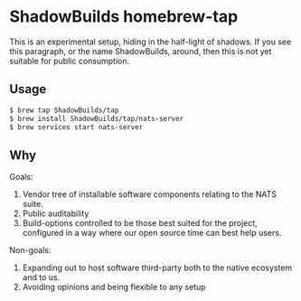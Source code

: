 ShadowBuilds homebrew-tap
=========================

This is an experimental setup, hiding in the half-light of shadows.  If you
see this paragraph, or the name ShadowBuilds, around, then this is not yet
suitable for public consumption.  <!-- FIXME: ShadowBuilds -->

## Usage

```sh
$ brew tap ShadowBuilds/tap
$ brew install ShadowBuilds/tap/nats-server
$ brew services start nats-server
```

<!--
```sh
$ brew tap nats-io/tap
$ brew install nats-io/tap/nats-server
$ brew services start nats-server
```
-->

## Why

Goals:

1. Vendor tree of installable software components relating to the NATS suite.
2. Public auditability
3. Build-options controlled to be those best suited for the project,
   configured in a way where our open source time can best help users.

Non-goals:

1. Expanding out to host software third-party both to the native ecosystem and
   to us.
2. Avoiding opinions and being flexible to any setup

